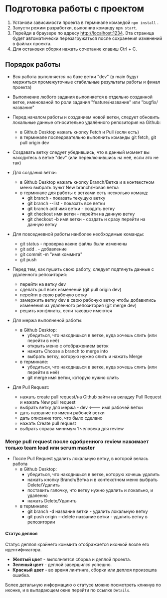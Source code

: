 # Подготовка работы с проектом

1. Установи зависимости проекта в терминале командой `npm install` .
2. Запусти режим разработки, выполнив команду `npm start`.
3. Перейди в браузере по адресу [http://localhost:1234](http://localhost:1234).
   Эта страница будет автоматически перезагружаться после сохранения изменений в
   файлах проекта.
4. Для остановки сборки нажать сочетание клавиш Ctrl + C.

## Порядок работы

- Вся работа выполняется на базе ветки "dev" (в main будут мержиться
  промежуточные стабильные результаты работы и финал проекта)
- Выполнение любого задания выполняется в отдельно созданной ветке, именованой
  по роли задания "feature/название" или "bugfix/название"

- Перед началом работы и созданием новой ветки, следует обновить локальные
  данные относительно удалённого репозитория на Github:
  - в Github Desktop нажать кнопку Fetch и Pull (если есть)
  - в терминале последовательно выполнить команды git fetch, git pull origin dev
- Создавать ветку следует убедившись, что в данный момент вы находитесь в ветке
  "dev" (или переключившись на неё, если это не так)

- Для создания ветки:

  - в Github Desktop нажать кнопку Branch/Ветка и в контекстном меню выбрать
    пункт New branch/Новая ветка
  - в терминале для работы с ветками есть несколько команд:
    - git branch - показать текущую ветку
    - git branch --list - показать все ветки
    - git branch add имя ветки - создать ветку
    - git checkout имя ветки - перейти на данную ветку
    - git checkout -b имя ветки - создать и сразу перейти на данную ветку

- Для повседневной работы наиболее необходимые команды:

  - git status - проверка какие файлы были изменены
  - git add . - добавление
  - git commit -m "имя коммита"
  - git push

- Перед тем, как пушить свою работу, следует подтянуть данные с удаленного
  репозитория:

  - перейти на ветку dev
  - сделать pull всех изменений (git pull origin dev)
  - перейти в свою рабочую ветку
  - замержить ветку dev в свою рабочую ветку чтобы добавились изменения из
    удаленного репозитория (git merge dev)
  - решить конфликты, если таковые имеются

- Для мержа выполненой работы:

  - в Github Desktop:
    - убедиться, что находишься в ветке, куда хочешь слить (или перейти в неё)
    - открыть меню с отображением веток
    - нажать Choose a branch to merge into
    - выбрать ветку, которую нужно слить и нажать Merge
  - в терминале:
    - убедиться, что находишься в ветке, куда хочешь слить (или перейти в неё)
    - git merge имя ветки, которую нужно слить

- Для Pull Request:

  - нажать create pull request/на Github зайти на вкладку Pull Request и нажать
    New pull request
  - выбрать ветку для мержа - dev <--- имя рабочей ветки
  - дать название по имени рабочей ветки
  - дать описание того, что было сделано
  - нажать Create pull request
  - выбрать справа минимум 1 человека для review

### Merge pull request после одобренного review нажимает только team lead или scrum master

- После Pull Request удалить локальную ветку, в которой велась работа
  - в Github Desktop:
    - убедиться, что находишься в ветке, которую хочешь удалить
    - нажать кнопку Branch/Ветка и в контекстном меню выбрать Delete/Удалить
    - поставить галочку, что ветку нужно удалить и локально, и удаленно
    - нажать Delete/Удалить
  - в терминале:
    - git branch -d название ветки - удалить локальную ветку
    - git push origin --delete название ветки - удалить ветку в репозитории

#### Статус деплоя

Статус деплоя крайнего коммита отображается иконкой возле его идентификатора.

- **Желтый цвет** - выполняется сборка и деплой проекта.
- **Зеленый цвет** - деплой завершился успешно.
- **Красный цвет** - во время линтинга, сборки или деплоя произошла ошибка.

Более детальную информацию о статусе можно посмотреть кликнув по иконке, и в
выпадающем окне перейти по ссылке `Details`.
